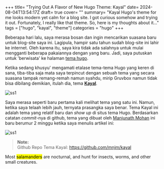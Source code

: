 +++
title= "Trying Out A Flavor of New Hugo Theme: Kayal"
date= 2024-08-04T13:54:17Z
draft= true
cover= ""
summary= "Kayal Hugo's  theme for me looks modern yet calm for a blog site. I got curious somehow and trying it out. Fortunately, I really like that theme. So, here is my thoughts about it..."
tags = ["hugo", "kayal", "theme"]
categories = "hugo"
+++

Beberapa hari lalu, saya merasa bosan dan ingin mencarikan suasana baru untuk blog-site saya ini. Lagipula, hampir satu tahun sudah blog-site ini lahir ke internet. Oleh karena itu, saya kira tidak ada salahnya untuk mulai mengganti beberapa pakaiannya dengan yang baru. Jadi, saya putuskan untuk 'berwisata' ke halaman [tema hugo](https://themes.gohugo.io/).

Ketika sedang khusyu' mengamati etalase tema-tema Hugo yang keren di sana, tiba-tiba saja mata saya terpincut dengan sebuah tema yang secara suasana tampak remang-remah namun syahdu, mirip Gruvbox namun tidak bisa dibilang demikian, itulah dia, tema [**Kayal**](https://github.com/mnjm/kayal).

![ss1](/kayal/ss1.jpg "kayal demo site")

Saya merasa seperti baru pertama kali melihat tema yang satu ini. Namun, ketika saya telaah lebih jauh, ternyata prasangka saya benar. Tema Kayal ini adalah tema yang relatif baru dan *show up* di situs tema Hugo. Berdasarkan catatan *commit*-nya di github, tema yang dibuat oleh [Manjunath Mohan](https://github.com/mnjm) ini baru berumur 2 minggu ketika saya menulis artikel ini:

![ss1](/kayal/ss1.png "kayal github repo")

> **Note:**  
> Github Repo Tema Kayal: https://github.com/mnjm/kayal

Most <mark>salamanders</mark> are nocturnal, and hunt for insects, worms, and other small creatures.

